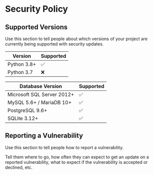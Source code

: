 # Security Policy

## Supported Versions

Use this section to tell people about which versions of your project are
currently being supported with security updates.

| Version     | Supported          |
| ----------- | ------------------ |
| Python 3.8+ | :white_check_mark: |
| Python 3.7  | :x:                |

| Database Version           | Supported          |
| -------------------------- | ------------------ |
| Microsoft SQL Server 2012+ | :white_check_mark: |
| MySQL 5.6+ / MariaDB 10+   | :white_check_mark: |
| PostgreSQL 9.6+            | :white_check_mark: |
| SQLite 3.12+               | :white_check_mark: |

## Reporting a Vulnerability

Use this section to tell people how to report a vulnerability.

Tell them where to go, how often they can expect to get an update on a
reported vulnerability, what to expect if the vulnerability is accepted or
declined, etc.
